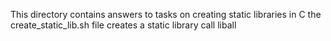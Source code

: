 This directory contains answers to tasks on creating static libraries in C
the create_static_lib.sh file creates a static library call liball
